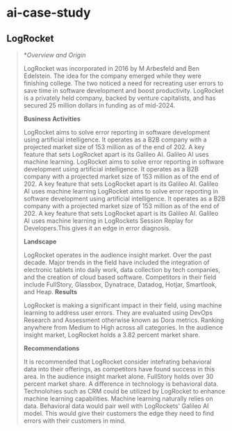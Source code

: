 # ai-case-study
## LogRocket
>**Overview and Origin*
>
>LogRocket was incorporated in 2016 by M Arbesfeld and Ben Edelstein. The idea for the company emerged while they were finishing college. The two noticed a need for recreating user errors to save time in software development and boost productivity. LogRocket is a privately held company, backed by venture capitalists, and has secured 25 million dollars in funding as of mid-2024.
>
>**Business Activities**
>
>LogRocket aims to solve error reporting in software development using artificial intelligence. It operates as a B2B company with a projected market size of 153 million as of the end of 202. A key feature that sets LogRocket apart is its Galileo AI. Galileo AI uses machine learning. LogRocket aims to solve error reporting in software development using artificial intelligence. It operates as a B2B company with a projected market size of 153 million as of the end of 202. A key feature that sets LogRocket apart is its Galileo AI. Galileo AI uses machine learning LogRocket aims to solve error reporting in software development using artificial intelligence. It operates as a B2B company with a projected market size of 153 million as of the end of 202. A key feature that sets LogRocket apart is its Galileo AI. Galileo AI uses machine learning in LogRockets Session Replay for Developers.This gives it an edge in error diagnosis.
>
>**Landscape**
>
>LogRocket operates in the audience insight market. Over the past decade. Major trends in the field have included the integration of electronic tablets into daily work, data collection by tech companies, and the creation of cloud based software. Competitors in their field include FullStory, Glassbox, Dynatrace, Datadog, Hotjar, Smartlook, and Heap. 
>**Results**
>
>LogRocket is making a significant impact in their field, using machine learning to address user errors. They are evaluated using DevOps Research and Assessment otherwise known as Dora metrics. Ranking anywhere from Medium to High across all categories. In the audience insight market, LogRocket holds a 3.82 percent market share. 
>
>**Recommendations**
>
>It is recommended that LogRocket consider intefrating behavioral data into their offerings, as competitors have found success in this area. In the audience insight market alone. FullStory holds over 30 percent market share. A difference in technology is behavioral data. Technolohies such as CRM could be utilized by LogRocket to enhance machine learning capabilities. Machine learning naturally relies on data. Behavioral data would pair well with LogRockets' Galileo AI model. This would give their customers the edge they need to find errors with their customers in mind. 

